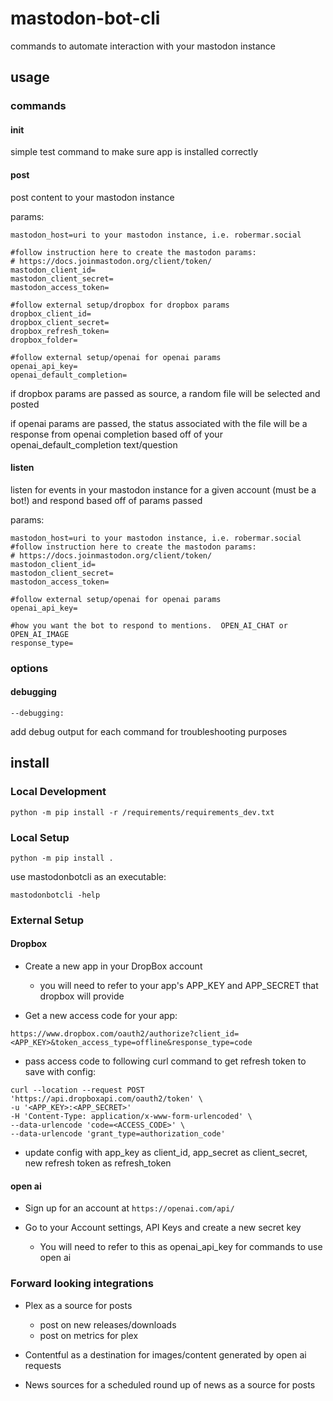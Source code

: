 # mastodon-bot-cli

commands to automate interaction with your mastodon instance

## usage

### commands

#### init

simple test command to make sure app is installed correctly

#### post

post content to your mastodon instance

params:

```shell
mastodon_host=uri to your mastodon instance, i.e. robermar.social

#follow instruction here to create the mastodon params:
# https://docs.joinmastodon.org/client/token/
mastodon_client_id=
mastodon_client_secret=
mastodon_access_token= 

#follow external setup/dropbox for dropbox params
dropbox_client_id=
dropbox_client_secret=
dropbox_refresh_token=
dropbox_folder=

#follow external setup/openai for openai params
openai_api_key=
openai_default_completion=
```

if dropbox params are passed as source, a random file will be selected and posted

if openai params are passed, the status associated with the file will be a response from openai completion based off of your openai_default_completion text/question

#### listen

listen for events in your mastodon instance for a given account (must be a bot!) and respond based off of params passed

params:

```shell
mastodon_host=uri to your mastodon instance, i.e. robermar.social
#follow instruction here to create the mastodon params:
# https://docs.joinmastodon.org/client/token/
mastodon_client_id=
mastodon_client_secret=
mastodon_access_token= 

#follow external setup/openai for openai params
openai_api_key=

#how you want the bot to respond to mentions.  OPEN_AI_CHAT or OPEN_AI_IMAGE
response_type=
```

### options

#### debugging

```shell
--debugging: 
```

add debug output for each command for troubleshooting purposes

## install

### Local Development

```shell
python -m pip install -r /requirements/requirements_dev.txt
```

### Local Setup

```shell
python -m pip install .
```

use mastodonbotcli as an executable:

```shell
mastodonbotcli -help
```

### External Setup

#### Dropbox

- Create a new app in your DropBox account
  - you will need to refer to your app's APP_KEY and APP_SECRET that dropbox will provide

- Get a new access code for your app:

```shell
https://www.dropbox.com/oauth2/authorize?client_id=<APP_KEY>&token_access_type=offline&response_type=code
```

- pass access code to following curl command to get refresh token to save with config:

```shell
curl --location --request POST 'https://api.dropboxapi.com/oauth2/token' \
-u '<APP_KEY>:<APP_SECRET>'
-H 'Content-Type: application/x-www-form-urlencoded' \
--data-urlencode 'code=<ACCESS_CODE>' \
--data-urlencode 'grant_type=authorization_code'
```

- update config with app_key as client_id, app_secret as client_secret, new refresh token as refresh_token

#### open ai

- Sign up for an account at `https://openai.com/api/`

- Go to your Account settings, API Keys and create a new secret key
  - You will need to refer to this as openai_api_key for commands to use open ai

### Forward looking integrations

- Plex as a source for posts
  - post on new releases/downloads
  - post on metrics for plex

- Contentful as a destination for images/content generated by open ai requests

- News sources for a scheduled round up of news as a source for posts
